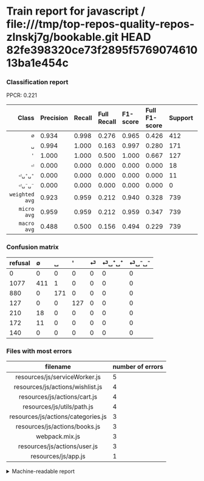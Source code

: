 # Train report for javascript / file:///tmp/top-repos-quality-repos-zlnskj7g/bookable.git HEAD 82fe398320ce73f2895f576907461013ba1e454c

### Classification report

PPCR: 0.221

| Class | Precision | Recall | Full Recall | F1-score | Full F1-score | Support | Full Support | PPCR |
|------:|:----------|:-------|:------------|:---------|:---------|:--------|:-------------|:-----|
| `∅` | 0.934| 0.998| 0.276| 0.965| 0.426| 412| 1489| 0.277 |
| `␣` | 0.994| 1.000| 0.163| 0.997| 0.280| 171| 1051| 0.163 |
| `'` | 1.000| 1.000| 0.500| 1.000| 0.667| 127| 254| 0.500 |
| `⏎` | 0.000| 0.000| 0.000| 0.000| 0.000| 18| 228| 0.079 |
| `⏎␣⁺␣⁺` | 0.000| 0.000| 0.000| 0.000| 0.000| 11| 183| 0.060 |
| `⏎␣⁻␣⁻` | 0.000| 0.000| 0.000| 0.000| 0.000| 0| 140| 0.000 |
| `weighted avg` | 0.923| 0.959| 0.212| 0.940| 0.328| 739| 3345| 0.221 |
| `micro avg` | 0.959| 0.959| 0.212| 0.959| 0.347| 739| 3345| 0.221 |
| `macro avg` | 0.488| 0.500| 0.156| 0.494| 0.229| 739| 3345| 0.221 |

### Confusion matrix

|refusal|  ∅| ␣| '| ⏎| ⏎␣⁺␣⁺| ⏎␣⁻␣⁻| 
|:---|:---|:---|:---|:---|:---|:---|
|0 |0 |0 |0 |0 |0 |0 |
|1077 |411 |1 |0 |0 |0 |0 |
|880 |0 |171 |0 |0 |0 |0 |
|127 |0 |0 |127 |0 |0 |0 |
|210 |18 |0 |0 |0 |0 |0 |
|172 |11 |0 |0 |0 |0 |0 |
|140 |0 |0 |0 |0 |0 |0 |

### Files with most errors

| filename | number of errors|
|:----:|:-----|
| resources/js/serviceWorker.js | 5 |
| resources/js/actions/wishlist.js | 4 |
| resources/js/actions/cart.js | 4 |
| resources/js/utils/path.js | 4 |
| resources/js/actions/categories.js | 3 |
| resources/js/actions/books.js | 3 |
| webpack.mix.js | 3 |
| resources/js/actions/user.js | 3 |
| resources/js/app.js | 1 |

<details>
    <summary>Machine-readable report</summary>
```json
{
  "cl_report": {"\u0027": {"f1-score": 1.0, "precision": 1.0, "recall": 1.0, "support": 127}, "macro avg": {"f1-score": 0.49364554674988703, "precision": 0.4880461592670895, "recall": 0.49959546925566345, "support": 739}, "micro avg": {"f1-score": 0.959404600811908, "precision": 0.959404600811908, "recall": 0.959404600811908, "support": 739}, "weighted avg": {"f1-score": 0.9404525243199274, "precision": 0.9226674810540499, "recall": 0.959404600811908, "support": 739}, "\u2205": {"f1-score": 0.9647887323943661, "precision": 0.9340909090909091, "recall": 0.9975728155339806, "support": 412}, "\u23ce": {"f1-score": 0.0, "precision": 0.0, "recall": 0.0, "support": 18}, "\u23ce\u2423\u207a\u2423\u207a": {"f1-score": 0.0, "precision": 0.0, "recall": 0.0, "support": 11}, "\u23ce\u2423\u207b\u2423\u207b": {"f1-score": 0.0, "precision": 0.0, "recall": 0.0, "support": 0}, "\u2423": {"f1-score": 0.9970845481049563, "precision": 0.9941860465116279, "recall": 1.0, "support": 171}},
  "cl_report_full": {"\u0027": {"f1-score": 0.6666666666666666, "precision": 1.0, "recall": 0.5, "support": 254}, "macro avg": {"f1-score": 0.22873907047134293, "precision": 0.4880461592670895, "recall": 0.15645439428203486, "support": 3345}, "micro avg": {"f1-score": 0.34720861900097943, "precision": 0.959404600811908, "recall": 0.21195814648729447, "support": 3345}, "weighted avg": {"f1-score": 0.32817312465759024, "precision": 0.8041108814708774, "recall": 0.21195814648729447, "support": 3345}, "\u2205": {"f1-score": 0.4261275272161742, "precision": 0.9340909090909091, "recall": 0.27602417730020146, "support": 1489}, "\u23ce": {"f1-score": 0.0, "precision": 0.0, "recall": 0.0, "support": 228}, "\u23ce\u2423\u207a\u2423\u207a": {"f1-score": 0.0, "precision": 0.0, "recall": 0.0, "support": 183}, "\u23ce\u2423\u207b\u2423\u207b": {"f1-score": 0.0, "precision": 0.0, "recall": 0.0, "support": 140}, "\u2423": {"f1-score": 0.2796402289452167, "precision": 0.9941860465116279, "recall": 0.16270218839200762, "support": 1051}},
  "ppcr": 0.22092675635276532
}
```
</details>
